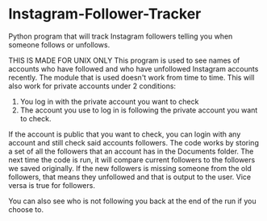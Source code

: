 # Instagram-Follower-Tracker
Python program that will track Instagram followers telling you when someone follows or unfollows.

THIS IS MADE FOR UNIX ONLY
This program is used to see names of accounts who have followed and who have unfollowed Instagram accounts recently.
The module that is used doesn't work from time to time.
This will also work for private accounts under 2 conditions:
1. You log in with the private account you want to check
2. The account you use to log in is following the private account you want to check.

If the account is public that you want to check, you can login with any account and
still check said accounts followers.
The code works by storing a set of all the followers that an account has in the Documents folder.
The next time the code is run, it will compare current followers to the followers we saved originally. 
If the new followers is missing someone from the old followers, that means they unfollowed and that is 
output to the user. Vice versa is true for followers.

You can also see who is not following you back at the end of the run if you choose to.
